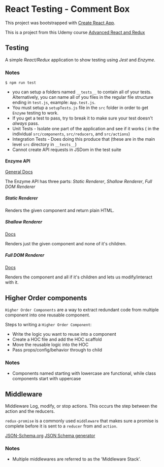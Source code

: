# React Testing - Comment Box

This project was bootstrapped with [Create React App](https://github.com/facebook/create-react-app).

This is a project from this Udemy course [Advanced React and Redux](https://www.udemy.com/react-redux-tutorial/learn/v4/overview)


## Testing

A simple *React/Redux* application to show testing using *Jest* and *Enzyme*.


### Notes

```
$ npm run test

```

* you can setup a folders named `__tests__` to contain all of your tests. Alternatively, you can name all of you files in the regular file structure ending in `test.js`, example: `App.test.js`.
* You must setup a `setupTests.js` file in the `src` folder in order to get `Enzyme` testing to work.
* If you get a test to pass, try to break it to make sure your test doesn't _always_ pass.
* Unit Tests - Isolate one part of the application and see if it works ( in the individual `src/components`, `src/reducers`, and `src/actions`)
* Integration Tests - Does doing this produce that (these are in the main level `src` directory in `__tests__`)
* Cannot create API requests in JSDom in the test suite


#### Enzyme API

[General Docs](https://airbnb.io/enzyme/)

The Enzyme API has three parts: *Static Renderer*, *Shallow Renderer*, *Full DOM Renderer*

##### Static Renderer

Renders the given component and return plain HTML.

##### Shallow Renderer

[Docs](https://airbnb.io/enzyme/docs/api/shallow.html)

Renders just the given component and none of it's children.

##### Full DOM Renderer

[Docs](https://airbnb.io/enzyme/docs/api/mount.html)

Renders the component and all if it's children and lets us modify/interact with it.

## Higher Order components

`Higher Order Components` are a way to extract redundant code from multiple component into one reusable component.

Steps to writing a `Higher Order Component`:

* Write the logic you want to reuse into a component
* Create a HOC file and add the HOC scaffold
* Move the reusable logic into the HOC
* Pass props/config/behavior through to child

### Notes

* Components named starting with lowercase are functional, while class components start with uppercase


## Middleware

Middleware Log, modify, or stop actions. This occurs the step between the action and the reducers.

`redux-promise` is a commonly used `middleware` that makes sure a promise is complete before it is sent to a `reducer` from and `action`.

[JSON-Schema.org](http://json-schema.org/)
[JSON Schema generator](https://jsonschema.net/)

### Notes

* Multiple middlewares are referred to as the 'Middleware Stack'.
